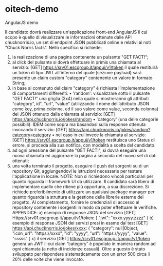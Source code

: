 # oitech-demo
AngularJS demo

Il candidato dovrà realizzare un'applicazione front-end AngularJS il cui scopo è quello di visualizzare le
informazioni ottenute dalle API chucknorris.io, un set di endpoint JSON pubblicati online e relativi ai noti
"Chuck Norris facts".
Nello specifico si richiede:
1. la realizzazione di una pagina contenente un pulsante "GET FACT!";
2. al click del pulsante si dovrà effettuare in primis una chiamata al servizio:
[GET] https://srv01.escgroup.it/appui/v1/token
il quale restituirà un token di tipo JWT all'interno del quale (sezione payload) sarà presente un claim
custom "category" contenente un valore in formato String;
3. in base al contenuto del claim "category" è richiesta l’implementazione di comportamenti differenti:
• 'random': visualizzare sotto il pulsante "GET FACT!" una griglia (2x4) nella quale si
mostreranno gli attributi "category", id", "url", "value" (utilizzando il nome dell’attributo
JSON come key, prima colonna, ed il suo valore come value, seconda colonna) del JSON
ottenuto dalla chiamata al servizio:
[GET] https://api.chucknorris.io/jokes/random
• 'category' (una delle categorie possibili): IDEM come sopra ma basandosi sulla response
ottenuta invocando il servizio:
[GET] https://api.chucknorris.io/jokes/random?category=category
• nel caso in cui invece la chiamata al servizio:
[GET] https://srv01.escgroup.it/appui/v1/token
restituisca uno Status di errore, si proceda alla sua notifica, con modalità a scelta del
candidato.
4. ad ogni pressione del pulsante "GET FACT!", si dovrà eseguire una nuova chiamata ed aggiornare la
pagina a seconda del nuovo set di dati ottenuti;
5. una volta terminato il progetto, eseguire il push dei sorgenti su di un repository Git, aggiungendovi
le istruzioni necessarie per testare l'applicazione in locale.
NOTE:
Non si richiedono vincoli particolari per quanto riguarda il framework UI da utilizzare. Il candidato sarà libero
di implementare quello che ritiene più opportuno, a sua discrezione. Si richiede preferibilmente di utilizzare
un qualsiasi package manager per quanto riguarda la struttura e la gestione delle librerie esterne del
progetto.
Al completamento, fornire le credenziali di accesso al repository contenente i sorgenti in modo da poter
effettuare le verifiche.
APPENDICE:
a) esempio di response JSON del servizio [GET] Https://srv01.escgroup.it/appui/v1/token:
{
"jwt": "xxxx.yyyy.zzzz"
}
b) esempio di response JSON dei servizi presi in esame dal test [GET] https://api.chucknorris.io/jokes/xxxx:
{
"category": null|Object,
"icon_url": "https://xxxx",
"id": "yyyy",
"url": "https://yyyy",
"value": "sssss"
}
c) il servizio [GET] https://srv01.escgroup.it/appui/v1/token genera un JWT il cui claim “category” è
popolato in maniera random ad ogni chiamata (a netto di incidenze casuali). Oltre a questo è stato
sviluppato per rispondere sistematicamente con un error 500 circa il 20% delle volte che viene invocato.